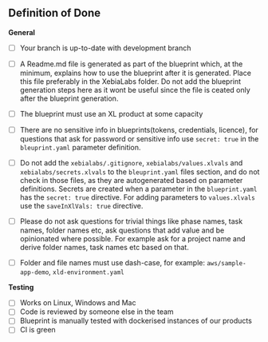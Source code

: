 ## Definition of Done

**General**
 - [ ] Your branch is up-to-date with development branch
 - [ ] A Readme.md file is generated as part of the blueprint which, at the minimum, explains how to use the blueprint after it is generated. Place this file preferably in the XebiaLabs folder. Do not add the blueprint generation steps here as it wont be useful since the file is ceated only after the blueprint generation.
 - [ ] The blueprint must use an XL product at some capacity
 - [ ] There are no sensitive info in blueprints(tokens, credentials, licence), for questions that ask for password or sensitive info use `secret: true` in the `bleuprint.yaml` parameter definition.
 - [ ] Do not add the `xebialabs/.gitignore`, `xebialabs/values.xlvals` and `xebialabs/secrets.xlvals` to the `bleuprint.yaml` files section, and do not check in those files, as they are autogenerated based on parameter definitions. Secrets are created when a parameter in the `blueprint.yaml` has the `secret: true` directive. For adding parameters to `values.xlvals` use the `saveInXlVals: true` directive.
 - [ ] Please do not ask questions for trivial things like phase names, task names, folder names etc, ask questions that add value and be opinionated where possible. For example ask for a project name and derive folder names, task names etc based on that.
 - [ ] Folder and file names must use dash-case, for example: `aws/sample-app-demo`, `xld-environment.yaml`
 
 
 
**Testing**
- [ ] Works on Linux, Windows and Mac
- [ ] Code is reviewed by someone else in the team
- [ ] Blueprint is manually tested with dockerised instances of our products
- [ ] CI is green
